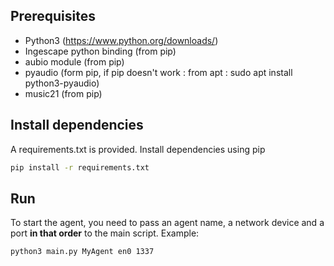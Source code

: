 ## Prerequisites

- Python3 (https://www.python.org/downloads/)
- Ingescape python binding (from pip)
- aubio module (from pip)
- pyaudio (form pip, if pip doesn't work : from apt : sudo apt install python3-pyaudio)
- music21 (from pip)

## Install dependencies

A requirements.txt is provided. Install dependencies using pip

```bash
pip install -r requirements.txt
```

## Run

To start the agent, you need to pass an agent name, a network device and a port **in that order** to the main script.
Example:

```bash
python3 main.py MyAgent en0 1337
```
